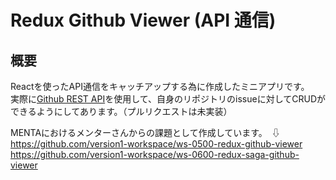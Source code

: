 # Redux Github Viewer (API 通信)

## 概要
Reactを使ったAPI通信をキャッチアップする為に作成したミニアプリです。  
実際に[Github REST API](https://docs.github.com/ja/rest/overview/resources-in-the-rest-api/)を使用して、自身のリポジトリのissueに対してCRUDができるようにしてあります。（プルリクエストは未実装）

MENTAにおけるメンターさんからの課題として作成しています。　⇩<br/>
https://github.com/version1-workspace/ws-0500-redux-github-viewer<br/>
https://github.com/version1-workspace/ws-0600-redux-saga-github-viewer

